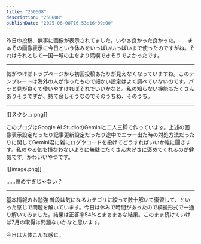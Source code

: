 ```yaml
---
title: "250608"
description: "250608"
publishDate: "2025-06-08T16:53:16+09:00"
---
```


昨日の投稿、無事に画像が表示されてました。いやぁ良かった良かった。……まぁその画像表示に今日という休みをいっぱいいっぱいまで使ったのですがね。それはそれとして一国一城の主をより満喫できそうでよかったです。

---

気がつけばトップページから初回投稿あたりが見えなくなっていますね。このテンプレートは海外の人が作ったもので細かい設定はよく調べていないのです。パッと見が良くて使いやすければそれでいいかなと。私の知らない機能もたくさんありそうですが、持て余しそうなのでそのうちね、そのうち。

---

![[スクショ.png]]

このブログはGoogle AI StudioのGeminiと二人三脚で作っています。上述の画像表示設定だったり記事更新設定だったり途中でエラー出た時の対処方法だったりに関してGemini君に雑にログやコードを投げてどうすればいいか雑に聞きます。私のやる気を損なわないように無駄にたくさん大げさに褒めてくれるのが健気です。かわいいやつです。

![[image.png]]
 
……褒めすぎじゃない？

---

基本情報のお勉強
普段は気になるカテゴリに絞って数十解いて復習して、といった感じで問題を解いています。今日は休みで時間があったので模擬形式で一通り解いてみました。結果は正答率54%とまぁまぁな結果。このまま続けていけば7月の取得は問題ないかなと思います。

今日は大体こんな感じ。